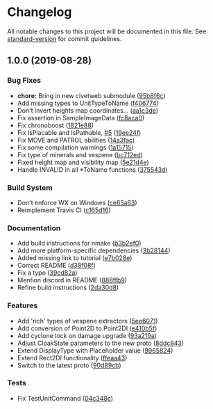 # Changelog

All notable changes to this project will be documented in this file. See [standard-version](https://github.com/conventional-changelog/standard-version) for commit guidelines.

## 1.0.0 (2019-08-28)


### Bug Fixes

* **chore:** Bring in new civetweb submodule ([95b8f6c](https://github.com/alkurbatov/cpp-sc2/commit/95b8f6c))
* Add missing types to UnitTypeToName ([f406774](https://github.com/alkurbatov/cpp-sc2/commit/f406774))
* Don't invert heights map coordinates... ([aa1c3de](https://github.com/alkurbatov/cpp-sc2/commit/aa1c3de))
* Fix assertion in SampleImageData ([fc8aca0](https://github.com/alkurbatov/cpp-sc2/commit/fc8aca0))
* Fix chronoboost ([1821e88](https://github.com/alkurbatov/cpp-sc2/commit/1821e88))
* Fix IsPlacable and IsPathable, [#5](https://github.com/alkurbatov/cpp-sc2/issues/5) ([19ee24f](https://github.com/alkurbatov/cpp-sc2/commit/19ee24f))
* Fix MOVE and PATROL abilities ([14a3fac](https://github.com/alkurbatov/cpp-sc2/commit/14a3fac))
* Fix some compilation warnings ([1a15715](https://github.com/alkurbatov/cpp-sc2/commit/1a15715))
* Fix type of minerals and vespene ([bc712ed](https://github.com/alkurbatov/cpp-sc2/commit/bc712ed))
* Fixed height map and visibility map ([5e21d4e](https://github.com/alkurbatov/cpp-sc2/commit/5e21d4e))
* Handle INVALID in all *ToName functions ([375543d](https://github.com/alkurbatov/cpp-sc2/commit/375543d))


### Build System

* Don't enforce WX on Windows ([ce65a63](https://github.com/alkurbatov/cpp-sc2/commit/ce65a63))
* Reimplement Travis CI ([c165d16](https://github.com/alkurbatov/cpp-sc2/commit/c165d16))


### Documentation

* Add build instructions for nmake ([b3b2ef0](https://github.com/alkurbatov/cpp-sc2/commit/b3b2ef0))
* Add more platform-specific dependencies ([3b28144](https://github.com/alkurbatov/cpp-sc2/commit/3b28144))
* Added missing link to tutorial ([e7b028e](https://github.com/alkurbatov/cpp-sc2/commit/e7b028e))
* Correct README ([d38f08f](https://github.com/alkurbatov/cpp-sc2/commit/d38f08f))
* Fix a typo ([39cd82a](https://github.com/alkurbatov/cpp-sc2/commit/39cd82a))
* Mention discord in README ([888ffb9](https://github.com/alkurbatov/cpp-sc2/commit/888ffb9))
* Refine build instructions ([2da30d8](https://github.com/alkurbatov/cpp-sc2/commit/2da30d8))


### Features

* Add 'rich' types of vespene extractors ([5ee6071](https://github.com/alkurbatov/cpp-sc2/commit/5ee6071))
* Add conversion of Point2D to Point2DI ([e410b5f](https://github.com/alkurbatov/cpp-sc2/commit/e410b5f))
* Add cyclone lock on damage upgrade ([93a219a](https://github.com/alkurbatov/cpp-sc2/commit/93a219a))
* Adjust CloakState parameters to the new proto ([8ddc843](https://github.com/alkurbatov/cpp-sc2/commit/8ddc843))
* Extend DisplayType with Placeholder value ([9965824](https://github.com/alkurbatov/cpp-sc2/commit/9965824))
* Extend Rect2DI functionality ([ffeaa43](https://github.com/alkurbatov/cpp-sc2/commit/ffeaa43))
* Switch to the latest proto ([90d89cb](https://github.com/alkurbatov/cpp-sc2/commit/90d89cb))


### Tests

* Fix TestUnitCommand ([04c348c](https://github.com/alkurbatov/cpp-sc2/commit/04c348c))
